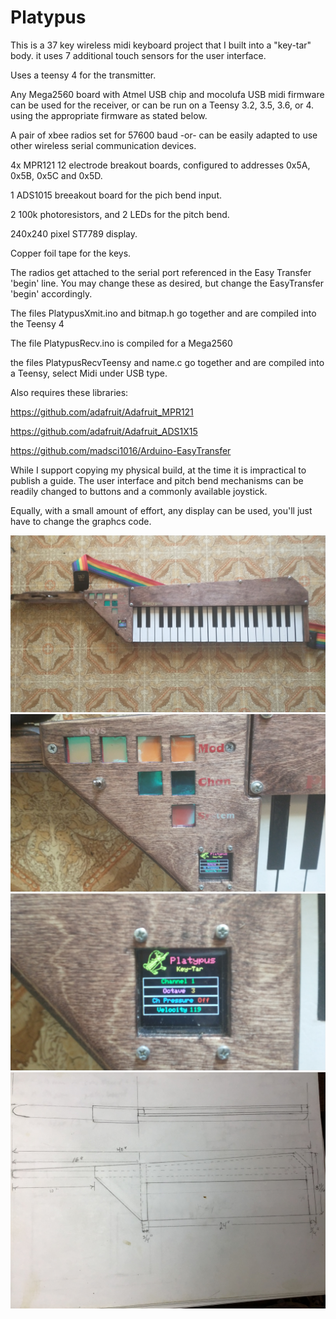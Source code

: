 # Platypus

This is a 37 key wireless midi keyboard project that I built into a "key-tar" body. 
it uses 7 additional touch sensors for the user interface. 

Uses a teensy 4 for the transmitter.

Any Mega2560 board with Atmel USB chip and mocolufa USB midi firmware can be used for the receiver, or can be  run on a Teensy 3.2, 3.5, 3.6, or 4. using the appropriate firmware as stated below.

A pair of xbee radios set for 57600 baud  -or- can be easily adapted to use other wireless serial communication devices.

4x MPR121 12 electrode breakout boards, configured to addresses 0x5A, 0x5B, 0x5C and 0x5D.

1 ADS1015 breeakout board for the pich bend input.

2 100k photoresistors, and 2 LEDs for the pitch bend.

240x240 pixel ST7789 display.

Copper foil tape for the keys.

The radios get attached to the serial port referenced in the Easy Transfer 'begin' line.
You may change these as desired, but change the EasyTransfer 'begin' accordingly.

The files PlatypusXmit.ino and bitmap.h go together and are compiled into the Teensy 4

The file PlatypusRecv.ino is compiled for a  Mega2560

the files PlatypusRecvTeensy and name.c go together and are compiled into a Teensy, select Midi under USB type.

Also requires these libraries:

https://github.com/adafruit/Adafruit_MPR121

https://github.com/adafruit/Adafruit_ADS1X15

https://github.com/madsci1016/Arduino-EasyTransfer


While I support copying my physical build, at the time it is impractical to publish a guide. 
The user interface and pitch bend mechanisms can be readily changed to buttons and a commonly available joystick. 

Equally, with a small amount of effort, any display can be used, you'll just have to change the graphcs code.


![alt text](https://github.com/KreoPensas/Platypus/blob/master/IMG_20200901_182636618.jpg)
![alt text](https://github.com/KreoPensas/Platypus/blob/master/IMG_20200901_182652861.jpg)
![alt text](https://github.com/KreoPensas/Platypus/blob/master/IMG_20200901_182703185_2.jpg)
![alt text](https://github.com/KreoPensas/Platypus/blob/master/IMG-0969.jpg)
